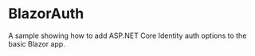 # BlazorAuth
A sample showing how to add ASP.NET Core Identity auth options to the basic Blazor app.
